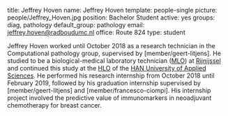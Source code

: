 title: Jeffrey Hoven
name: Jeffrey Hoven
template: people-single
picture: people/Jeffrey_Hoven.jpg
position: Bachelor Student
active: yes
groups: diag, pathology
default_group: pathology
email: jeffrey.hoven@radboudumc.nl
office: Route 824
type: student

Jeffrey Hoven worked until October 2018 as a research technician in the Computational pathology group, supervised by [member/geert-litjens]. He studied to be a biological-medical laboratory technician ([MLO](https://www.rijnijssel.nl/mbo-opleidingen/laboratoriumtechniek/biologisch-medisch-analist/)) at [Rijnijssel](https://www.rijnijssel.nl/) and continued this study at the [HLO](https://www.han.nl/opleidingen/hbo/biologie-medisch-laboratorium/voltijd/) of the [HAN University of Applied Sciences](https://www.han.nl/). He performed his research internship from October 2018 until February 2019, followed by his graduation internship supervised by [member/geert-litjens] and [member/francesco-ciompi]. His internship project involved the predictive value of immunomarkers in neoadjuvant chemotherapy for breast cancer.






